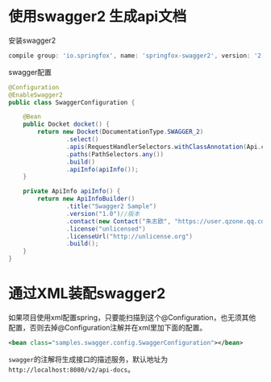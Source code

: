 # 使用swagger2 生成api文档
 
安装swagger2

```groovy
compile group: 'io.springfox', name: 'springfox-swagger2', version: '2.7.0'
```
swagger配置

```java
@Configuration
@EnableSwagger2
public class SwaggerConfiguration {

    @Bean
    public Docket docket() {
        return new Docket(DocumentationType.SWAGGER_2)
                .select()
                .apis(RequestHandlerSelectors.withClassAnnotation(Api.class))
                .paths(PathSelectors.any())
                .build()
                .apiInfo(apiInfo());
    }

    private ApiInfo apiInfo() {
        return new ApiInfoBuilder()
                .title("Swagger2 Sample")
                .version("1.0")//版本
                .contact(new Contact("朱志欧", "https://user.qzone.qq.com/18403796", "zhuzhiou@qq.com"))//作者
                .license("unlicensed")
                .licenseUrl("http://unlicense.org")
                .build();
    }
}
```

# 通过XML装配swagger2

如果项目使用xml配置spring，只要能扫描到这个@Configuration，也无须其他配置，否则去掉@Configuration注解并在xml里加下面的配置。

```xml
<bean class="samples.swagger.config.SwaggerConfiguration"></bean>
```

`swagger`的注解将生成接口的描述服务，默认地址为`http://localhost:8080/v2/api-docs`。